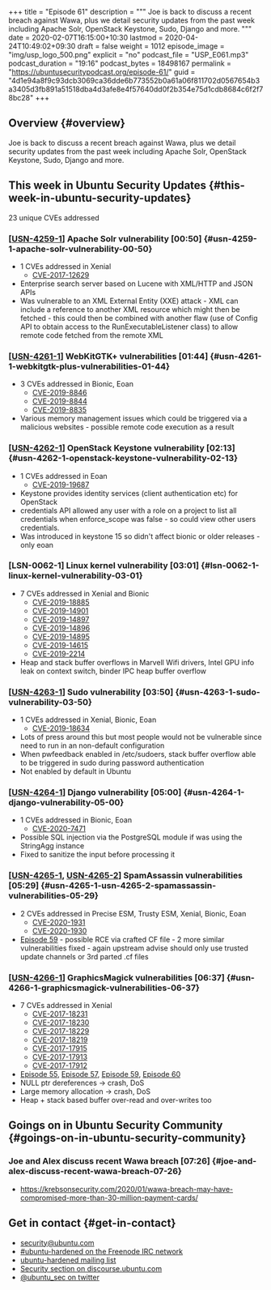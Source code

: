 +++
title = "Episode 61"
description = """
  Joe is back to discuss a recent breach against Wawa, plus we detail
  security updates from the past week including Apache Solr, OpenStack
  Keystone, Sudo, Django and more.
  """
date = 2020-02-07T16:15:00+10:30
lastmod = 2020-04-24T10:49:02+09:30
draft = false
weight = 1012
episode_image = "img/usp_logo_500.png"
explicit = "no"
podcast_file = "USP_E061.mp3"
podcast_duration = "19:16"
podcast_bytes = 18498167
permalink = "https://ubuntusecuritypodcast.org/episode-61/"
guid = "4d1e94a8f9c93dcb3069ca36dde6b773552b0a61a06f811702d0567654b3a3405d3fb891a51518dba4d3afe8e4f57640dd0f2b354e75d1cdb8684c6f2f78bc28"
+++

## Overview {#overview}

Joe is back to discuss a recent breach against Wawa, plus we detail
security updates from the past week including Apache Solr, OpenStack
Keystone, Sudo, Django and more.


## This week in Ubuntu Security Updates {#this-week-in-ubuntu-security-updates}

23 unique CVEs addressed


### [[USN-4259-1](https://usn.ubuntu.com/4259-1/)] Apache Solr vulnerability [00:50] {#usn-4259-1-apache-solr-vulnerability-00-50}

-   1 CVEs addressed in Xenial
    -   [CVE-2017-12629](https://people.canonical.com/~ubuntu-security/cve/CVE-2017-12629) <!-- high -->
-   Enterprise search server based on Lucene with XML/HTTP and JSON APIs
-   Was vulnerable to an XML External Entity (XXE) attack - XML can include a
    reference to another XML resource which might then be fetched - this
    could then be combined with another flaw (use of Config API to obtain
    access to the RunExecutableListener class) to allow remote code fetched
    from the remote XML


### [[USN-4261-1](https://usn.ubuntu.com/4261-1/)] WebKitGTK+ vulnerabilities [01:44] {#usn-4261-1-webkitgtk-plus-vulnerabilities-01-44}

-   3 CVEs addressed in Bionic, Eoan
    -   [CVE-2019-8846](https://people.canonical.com/~ubuntu-security/cve/CVE-2019-8846) <!-- medium -->
    -   [CVE-2019-8844](https://people.canonical.com/~ubuntu-security/cve/CVE-2019-8844) <!-- medium -->
    -   [CVE-2019-8835](https://people.canonical.com/~ubuntu-security/cve/CVE-2019-8835) <!-- medium -->
-   Various memory management issues which could be triggered via a malicious
    websites - possible remote code execution as a result


### [[USN-4262-1](https://usn.ubuntu.com/4262-1/)] OpenStack Keystone vulnerability [02:13] {#usn-4262-1-openstack-keystone-vulnerability-02-13}

-   1 CVEs addressed in Eoan
    -   [CVE-2019-19687](https://people.canonical.com/~ubuntu-security/cve/CVE-2019-19687) <!-- medium -->
-   Keystone provides identity services (client authentication etc) for
    OpenStack
-   credentials API allowed any user with a role on a project to list all
    credentials when enforce\_scope was false - so could view other users
    credentials.
-   Was introduced in keystone 15 so didn't affect bionic or older releases -
    only eoan


### [LSN-0062-1] Linux kernel vulnerability [03:01] {#lsn-0062-1-linux-kernel-vulnerability-03-01}

-   7 CVEs addressed in Xenial and Bionic
    -   [CVE-2019-18885](https://people.canonical.com/~ubuntu-security/cve/CVE-2019-18885) <!-- low -->
    -   [CVE-2019-14901](https://people.canonical.com/~ubuntu-security/cve/CVE-2019-14901) <!-- medium -->
    -   [CVE-2019-14897](https://people.canonical.com/~ubuntu-security/cve/CVE-2019-14897) <!-- medium -->
    -   [CVE-2019-14896](https://people.canonical.com/~ubuntu-security/cve/CVE-2019-14896) <!-- medium -->
    -   [CVE-2019-14895](https://people.canonical.com/~ubuntu-security/cve/CVE-2019-14895) <!-- medium -->
    -   [CVE-2019-14615](https://people.canonical.com/~ubuntu-security/cve/CVE-2019-14615) <!-- medium -->
    -   [CVE-2019-2214](https://people.canonical.com/~ubuntu-security/cve/CVE-2019-2214) <!-- medium -->
-   Heap and stack buffer overflows in Marvell Wifi drivers, Intel GPU info
    leak on context switch, binder IPC heap buffer overflow


### [[USN-4263-1](https://usn.ubuntu.com/4263-1/)] Sudo vulnerability [03:50] {#usn-4263-1-sudo-vulnerability-03-50}

-   1 CVEs addressed in Xenial, Bionic, Eoan
    -   [CVE-2019-18634](https://people.canonical.com/~ubuntu-security/cve/CVE-2019-18634) <!-- low -->
-   Lots of press around this but most people would not be vulnerable since
    need to run in an non-default configuration
-   When pwfeedback enabled in /etc/sudoers, stack buffer overflow able to be
    triggered in sudo during password authentication
-   Not enabled by default in Ubuntu


### [[USN-4264-1](https://usn.ubuntu.com/4264-1/)] Django vulnerability [05:00] {#usn-4264-1-django-vulnerability-05-00}

-   1 CVEs addressed in Bionic, Eoan
    -   [CVE-2020-7471](https://people.canonical.com/~ubuntu-security/cve/CVE-2020-7471) <!-- medium -->
-   Possible SQL injection via the PostgreSQL module if was using the
    StringAgg instance
-   Fixed to sanitize the input before processing it


### [[USN-4265-1](https://usn.ubuntu.com/4265-1/), [USN-4265-2](https://usn.ubuntu.com/4265-2/)] SpamAssassin vulnerabilities [05:29] {#usn-4265-1-usn-4265-2-spamassassin-vulnerabilities-05-29}

-   2 CVEs addressed in Precise ESM, Trusty ESM, Xenial, Bionic, Eoan
    -   [CVE-2020-1931](https://people.canonical.com/~ubuntu-security/cve/CVE-2020-1931) <!-- medium -->
    -   [CVE-2020-1930](https://people.canonical.com/~ubuntu-security/cve/CVE-2020-1930) <!-- medium -->
-   [Episode 59](https://ubuntusecuritypodcast.org/episode-59/) - possible RCE via crafted CF file - 2 more similar
    vulnerabilities fixed - again upstream advise should only use trusted
    update channels or 3rd parted .cf files


### [[USN-4266-1](https://usn.ubuntu.com/4266-1/)] GraphicsMagick vulnerabilities [06:37] {#usn-4266-1-graphicsmagick-vulnerabilities-06-37}

-   7 CVEs addressed in Xenial
    -   [CVE-2017-18231](https://people.canonical.com/~ubuntu-security/cve/CVE-2017-18231) <!-- medium -->
    -   [CVE-2017-18230](https://people.canonical.com/~ubuntu-security/cve/CVE-2017-18230) <!-- medium -->
    -   [CVE-2017-18229](https://people.canonical.com/~ubuntu-security/cve/CVE-2017-18229) <!-- medium -->
    -   [CVE-2017-18219](https://people.canonical.com/~ubuntu-security/cve/CVE-2017-18219) <!-- low -->
    -   [CVE-2017-17915](https://people.canonical.com/~ubuntu-security/cve/CVE-2017-17915) <!-- medium -->
    -   [CVE-2017-17913](https://people.canonical.com/~ubuntu-security/cve/CVE-2017-17913) <!-- medium -->
    -   [CVE-2017-17912](https://people.canonical.com/~ubuntu-security/cve/CVE-2017-17912) <!-- medium -->
-   [Episode 55](https://ubuntusecuritypodcast.org/episode-55/), [Episode 57](https://ubuntusecuritypodcast.org/episode-57/), [Episode 59](https://ubuntusecuritypodcast.org/episode-59/), [Episode 60](https://ubuntusecuritypodcast.org/episode-60/)
-   NULL ptr dereferences -> crash, DoS
-   Large memory allocation -> crash, DoS
-   Heap + stack based buffer over-read and over-writes too


## Goings on in Ubuntu Security Community {#goings-on-in-ubuntu-security-community}


### Joe and Alex discuss recent Wawa breach [07:26] {#joe-and-alex-discuss-recent-wawa-breach-07-26}

-   <https://krebsonsecurity.com/2020/01/wawa-breach-may-have-compromised-more-than-30-million-payment-cards/>


## Get in contact {#get-in-contact}

-   [security@ubuntu.com](mailto:security@ubuntu.com)
-   [#ubuntu-hardened on the Freenode IRC network](http://webchat.freenode.net/#ubuntu-hardened)
-   [ubuntu-hardened mailing list](https://lists.ubuntu.com/mailman/listinfo/ubuntu-hardened)
-   [Security section on discourse.ubuntu.com](https://discourse.ubuntu.com/c/security)
-   [@ubuntu\_sec on twitter](https://twitter.com/ubuntu%5Fsec)